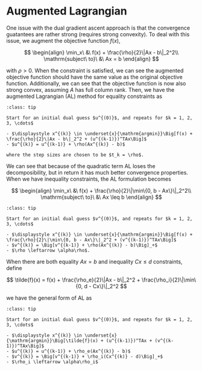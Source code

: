 # Augmented Lagrangian

One issue with the dual gradient ascent approach is that the convergence guatantees are rather strong (requires strong convexity). To deal with this issue, we augment the objective function $f(x)$,

$$
\begin{align}
    \min_x\ &\ f(x) + \frac{\rho}{2}\|Ax - b\|_2^2\\
    \mathrm{subject\ to}\ &\ Ax = b
\end{align}
$$

with $\rho > 0$. When the constraint is satisfied, we can see the augmented objective function should have the same value as the original objective function. Additionally, we can see that the objective function is now also strong convex, assuming $A$ has full column rank. Then, we have the augmented Lagrangian (AL) method for equality constraints as 

```{admonition} AL with Equality Constraints
:class: tip

Start for an initial dual guess $u^{(0)}$, and repeats for $k = 1, 2, 3, \cdots$

- $\displaystyle x^{(k)} \in \underset{x}{\mathrm{argmin}}\Big[f(x) + \frac{\rho}{2}\|Ax - b\|_2^2 + (u^{(k-1)})^TAx\Big]$
- $u^{(k)} = u^{(k-1)} + \rho(Ax^{(k)} - b)$

where the step sizes are chosen to be $t_k = \rho$.
```

We can see that because of the quadratic term AL loses the decomposibility, but in return it has much better convergence properties. When we have inequality constraints, the AL formulation becomes

$$
\begin{align}
    \min_x\ &\ f(x) + \frac{\rho}{2}\|\min\{0, b - Ax\}\|_2^2\\
    \mathrm{subject\ to}\ &\ Ax \leq b
\end{align}
$$

```{admonition} AL with Inequality Constraints
:class: tip

Start for an initial dual guess $v^{(0)}$, and repeats for $k = 1, 2, 3, \cdots$

- $\displaystyle x^{(k)} \in \underset{x}{\mathrm{argmin}}\Big[f(x) + \frac{\rho}{2}\|\min\{0, b - Ax\}\|_2^2 + (v^{(k-1)})^TAx\Big]$
- $v^{(k)} = \Big[v^{(k-1)} + \rho(Ax^{(k)} - b)\Big]_+$
- $\rho \leftarrow \alpha\rho$.
```

When there are both equality $Ax = b$ and inequality $Cx \leq d$ constraints, define

$$
\tilde{f}(x) = f(x) + \frac{\rho_e}{2}\|Ax - b\|_2^2 + \frac{\rho_i}{2}\|\min\{0, d - Cx\}\|_2^2
$$

we have the general form of AL as

```{admonition} AL with Inequality Constraints
:class: tip

Start for an initial dual guess $v^{(0)}$, and repeats for $k = 1, 2, 3, \cdots$

- $\displaystyle x^{(k)} \in \underset{x}{\mathrm{argmin}}\Big[\tilde{f}(x) + (u^{(k-1)})^TAx + (v^{(k-1)})^TAx\Big]$
- $u^{(k)} = u^{(k-1)} + \rho_e(Ax^{(k)} - b)$
- $v^{(k)} = \Big[v^{(k-1)} + \rho_i(Cx^{(k)} - d)\Big]_+$
- $\rho_i \leftarrow \alpha\rho_i$
```

